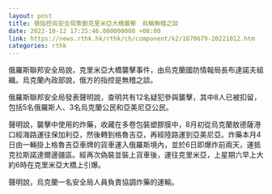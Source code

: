 ```yaml
---
layout: post
title: 俄指控烏安全局策劃克里米亞大橋襲擊　烏稱無稽之談
date: 2022-10-12 17:25:46.000000000 +08:00
link: https://news.rthk.hk/rthk/ch/component/k2/1670679-20221012.htm
categories: rthk
---
```


俄羅斯聯邦安全局說，克里米亞大橋襲擊事件，由烏克蘭國防情報局長布達諾夫組織。烏克蘭內政部說，俄方的指控是無稽之談。

俄羅斯聯邦安全局發表聲明說，查明共有12名疑犯參與襲擊，其中8人已被扣留，包括5名俄羅斯人、3名烏克蘭公民和亞美尼亞公民。

聲明說，襲擊中使用的炸藥，收藏在多卷包裝塑膠膜中，8月初從烏克蘭敖德薩港口經海路運往保加利亞，然後轉到格魯吉亞，再經陸路運到亞美尼亞。炸藥本月4日由一輛掛上格魯吉亞車牌的貨車運入俄羅斯境內，並於6日即爆炸前兩天，運抵克拉斯諾達爾邊疆區。經再次偽裝並裝上貨車後，運往克里米亞，上星期六早上大約6時在克里米亞大橋上引爆。

聲明說，烏克蘭一名安全局人員負責協調炸藥的運輸。
